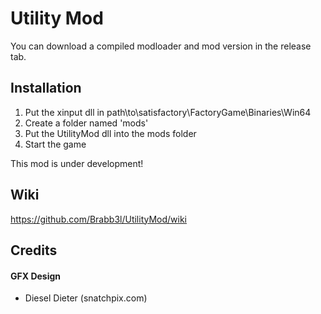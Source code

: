 # Utility Mod

You can download a compiled modloader and mod version in the release tab.

## Installation

1. Put the xinput dll in path\to\satisfactory\FactoryGame\Binaries\Win64
2. Create a folder named 'mods'
3. Put the UtilityMod dll into the mods folder
4. Start the game

This mod is under development!

## Wiki

https://github.com/Brabb3l/UtilityMod/wiki

## Credits

#### GFX Design
  * Diesel Dieter (snatchpix.com)